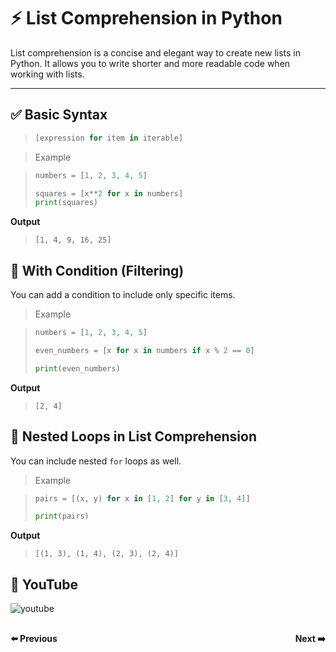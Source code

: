 # ⚡ List Comprehension in Python

List comprehension is a concise and elegant way to create new lists in Python. It allows you to write shorter and more readable code when working with lists.

---

## ✅ Basic Syntax

>```python
>[expression for item in iterable]
>```

> Example

>```python 
>numbers = [1, 2, 3, 4, 5]
>
>squares = [x**2 for x in numbers]
>print(squares)
>```

**Output**

>```
>[1, 4, 9, 16, 25]
>```

## 🧪 With Condition (Filtering)
You can add a condition to include only specific items.

> Example

>```python
>numbers = [1, 2, 3, 4, 5]
>
>even_numbers = [x for x in numbers if x % 2 == 0]
>
>print(even_numbers)
>```

**Output**

>```
>[2, 4]
>```

## 🔁 Nested Loops in List Comprehension

You can include nested `for` loops as well.

> Example

>```python
>pairs = [(x, y) for x in [1, 2] for y in [3, 4]]
>
>print(pairs)
>```

**Output**

>```
>[(1, 3), (1, 4), (2, 3), (2, 4)]
>```

## 🎥 YouTube
![youtube]()

<div style="display: flex; justify-content: space-between; margin-top: 30px;">
  <a
  href="python_chapter_10.2_list_loops.md" style="text-decoration: none; font-weight: bold;">⬅️ Previous</a>
  <a 
  href="python_chapter_10.4_list_Methods.md" style="text-decoration: none; font-weight: bold;">Next ➡️</a>
</div>
